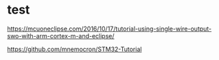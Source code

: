 # test
https://mcuoneclipse.com/2016/10/17/tutorial-using-single-wire-output-swo-with-arm-cortex-m-and-eclipse/

https://github.com/mnemocron/STM32-Tutorial
